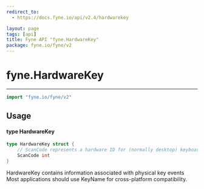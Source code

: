 ```yaml
---
redirect_to:
  - https://docs.fyne.io/api/v2.4/hardwarekey

layout: page
tags: [api]
title: Fyne API "fyne.HardwareKey"
package: fyne.io/fyne/v2
---
```

# fyne.HardwareKey
---

```go
import "fyne.io/fyne/v2"
```

## Usage

#### type HardwareKey

```go
type HardwareKey struct {
	// ScanCode represents a hardware ID for (normally desktop) keyboard events.
	ScanCode int
}
```

HardwareKey contains information associated with physical key events Most applications should use KeyName for cross-platform compatibility.
